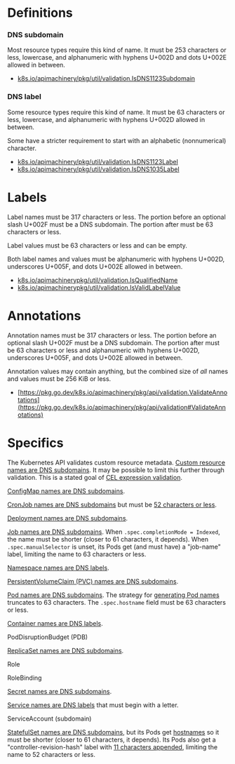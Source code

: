 <!--
# Copyright 2022 - 2025 Crunchy Data Solutions, Inc.
#
# SPDX-License-Identifier: Apache-2.0
-->

# Definitions

[k8s-names]: https://docs.k8s.io/concepts/overview/working-with-objects/names/

### DNS subdomain

Most resource types require this kind of name. It must be 253 characters or less,
lowercase, and alphanumeric with hyphens U+002D and dots U+002E allowed in between.

- [k8s.io/apimachinery/pkg/util/validation.IsDNS1123Subdomain](https://pkg.go.dev/k8s.io/apimachinery/pkg/util/validation#IsDNS1123Subdomain)

### DNS label

Some resource types require this kind of name. It must be 63 characters or less,
lowercase, and alphanumeric with hyphens U+002D allowed in between.

Some have a stricter requirement to start with an alphabetic (nonnumerical) character.

- [k8s.io/apimachinery/pkg/util/validation.IsDNS1123Label](https://pkg.go.dev/k8s.io/apimachinery/pkg/util/validation#IsDNS1123Label)
- [k8s.io/apimachinery/pkg/util/validation.IsDNS1035Label](https://pkg.go.dev/k8s.io/apimachinery/pkg/util/validation#IsDNS1035Label)


# Labels

[k8s-labels]: https://docs.k8s.io/concepts/overview/working-with-objects/labels/

Label names must be 317 characters or less. The portion before an optional slash U+002F
must be a DNS subdomain. The portion after must be 63 characters or less.

Label values must be 63 characters or less and can be empty.

Both label names and values must be alphanumeric with hyphens U+002D, underscores U+005F,
and dots U+002E allowed in between.

- [k8s.io/apimachinerypkg/util/validation.IsQualifiedName](https://pkg.go.dev/k8s.io/apimachinery/pkg/util/validation#IsQualifiedName)
- [k8s.io/apimachinerypkg/util/validation.IsValidLabelValue](https://pkg.go.dev/k8s.io/apimachinery/pkg/util/validation#IsValidLabelValue)


# Annotations

[k8s-annotations]: https://docs.k8s.io/concepts/overview/working-with-objects/annotations/

Annotation names must be 317 characters or less. The portion before an optional slash U+002F
must be a DNS subdomain. The portion after must be 63 characters or less and alphanumeric with
hyphens U+002D, underscores U+005F, and dots U+002E allowed in between.

Annotation values may contain anything, but the combined size of *all* names and values
must be 256 KiB or less.

- [https://pkg.go.dev/k8s.io/apimachinery/pkg/api/validation.ValidateAnnotations](https://pkg.go.dev/k8s.io/apimachinery/pkg/api/validation#ValidateAnnotations)


# Specifics

The Kubernetes API validates custom resource metadata.
[Custom resource names are DNS subdomains](https://releases.k8s.io/v1.23.0/staging/src/k8s.io/apiextensions-apiserver/pkg/registry/customresource/validator.go#L60).
It may be possible to limit this further through validation. This is a stated
goal of [CEL expression validation](https://docs.k8s.io/tasks/extend-kubernetes/custom-resources/custom-resource-definitions/#validation-rules).

[ConfigMap names are DNS subdomains](https://releases.k8s.io/v1.23.0/pkg/apis/core/validation/validation.go#L5618).

[CronJob names are DNS subdomains](https://docs.k8s.io/concepts/workloads/controllers/cron-jobs/)
but must be [52 characters or less](https://releases.k8s.io/v1.23.0/pkg/apis/batch/validation/validation.go#L281).

[Deployment names are DNS subdomains](https://releases.k8s.io/v1.23.0/pkg/apis/apps/validation/validation.go#L632).

[Job names are DNS subdomains](https://releases.k8s.io/v1.23.0/pkg/apis/batch/validation/validation.go#L86).
When `.spec.completionMode = Indexed`, the name must be shorter (closer to 61 characters, it depends).
When `.spec.manualSelector` is unset, its Pods get (and must have) a "job-name" label, limiting the
name to 63 characters or less.

[Namespace names are DNS labels](https://releases.k8s.io/v1.23.0/pkg/apis/core/validation/validation.go#L5963).

[PersistentVolumeClaim (PVC) names are DNS subdomains](https://releases.k8s.io/v1.23.0/pkg/apis/core/validation/validation.go#L2066).

[Pod names are DNS subdomains](https://releases.k8s.io/v1.23.0/pkg/apis/core/validation/validation.go#L3443).
The strategy for [generating Pod names](https://releases.k8s.io/v1.23.0/pkg/registry/core/pod/strategy.go#L62) truncates to 63 characters.
The `.spec.hostname` field must be 63 characters or less.

[Container names are DNS labels](https://releases.k8s.io/v1.32.0/pkg/apis/core/validation/validation.go#L3563).

PodDisruptionBudget (PDB)

[ReplicaSet names are DNS subdomains](https://releases.k8s.io/v1.23.0/pkg/apis/apps/validation/validation.go#L655).

Role

RoleBinding

[Secret names are DNS subdomains](https://releases.k8s.io/v1.23.0/pkg/apis/core/validation/validation.go#L5515).

[Service names are DNS labels](https://docs.k8s.io/concepts/services-networking/service/)
that must begin with a letter.

ServiceAccount (subdomain)

[StatefulSet names are DNS subdomains](https://docs.k8s.io/concepts/workloads/controllers/statefulset/),
but its Pods get [hostnames](https://releases.k8s.io/v1.23.0/pkg/apis/core/validation/validation.go#L3561)
so it must be shorter (closer to 61 characters, it depends). Its Pods also get a "controller-revision-hash"
label with [11 characters appended](https://issue.k8s.io/64023), limiting the name to 52 characters or less.

